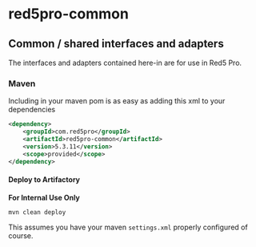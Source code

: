 # red5pro-common

## Common / shared interfaces and adapters

The interfaces and adapters contained here-in are for use in Red5 Pro.

### Maven

Including in your maven pom is as easy as adding this xml to your dependencies

```xml
<dependency>
    <groupId>com.red5pro</groupId>
    <artifactId>red5pro-common</artifactId>
    <version>5.3.11</version>
    <scope>provided</scope>
</dependency>
```

#### Deploy to Artifactory
**For Internal Use Only**

`mvn clean deploy`

This assumes you have your maven `settings.xml` properly configured of course.
